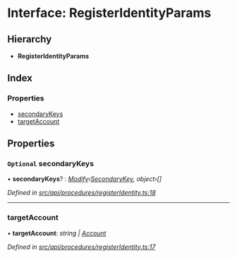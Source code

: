 # Interface: RegisterIdentityParams

## Hierarchy

* **RegisterIdentityParams**

## Index

### Properties

* [secondaryKeys](registeridentityparams.md#optional-secondarykeys)
* [targetAccount](registeridentityparams.md#targetaccount)

## Properties

### `Optional` secondaryKeys

• **secondaryKeys**? : *[Modify](../globals.md#modify)‹[SecondaryKey](secondarykey.md), object›[]*

*Defined in [src/api/procedures/registerIdentity.ts:18](https://github.com/PolymathNetwork/polymesh-sdk/blob/cfab557b/src/api/procedures/registerIdentity.ts#L18)*

___

###  targetAccount

• **targetAccount**: *string | [Account](../classes/account.md)*

*Defined in [src/api/procedures/registerIdentity.ts:17](https://github.com/PolymathNetwork/polymesh-sdk/blob/cfab557b/src/api/procedures/registerIdentity.ts#L17)*
